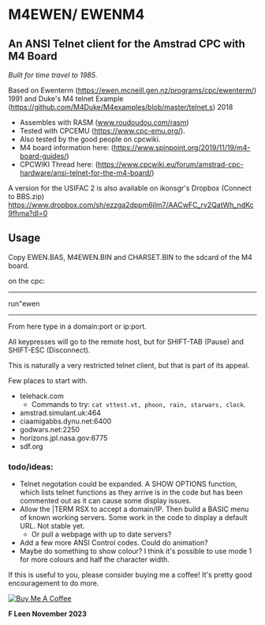 
#  M4EWEN/ EWENM4

## An ANSI Telnet client for the Amstrad CPC with M4 Board

*Built for time travel to 1985.*

Based on Ewenterm (https://ewen.mcneill.gen.nz/programs/cpc/ewenterm/) 1991
and Duke's M4 telnet Example (https://github.com/M4Duke/M4examples/blob/master/telnet.s) 2018

- Assembles with RASM (www.roudoudou.com/rasm)
- Tested with CPCEMU (https://www.cpc-emu.org/).
- Also tested by the good people on cpcwiki.
- M4 board information here: (https://www.spinpoint.org/2019/11/19/m4-board-guides/)
- CPCWIKI Thread here: (https://www.cpcwiki.eu/forum/amstrad-cpc-hardware/ansi-telnet-for-the-m4-board/)

A version for the USIFAC 2 is also available on ikonsgr's Dropbox (Connect to BBS.zip) https://www.dropbox.com/sh/ezzga2dppm6jlm7/AACwFC_rv2QatWh_ndKc9fhma?dl=0


## Usage
Copy EWEN.BAS, M4EWEN.BIN and CHARSET.BIN to the sdcard of the M4 board.

on the cpc: 

*** 
run"ewen 

***

From here type in a domain:port or ip:port.

All keypresses will go to the remote host, but for SHIFT-TAB (Pause) and SHIFT-ESC (Disconnect). 

This is naturally a very restricted telnet client, but that is part of its appeal.

Few places to start with.

- telehack.com 
    - Commands to try: `cat vttest.vt, phoon, rain, starwars, clock`.
- amstrad.simulant.uk:464
- ciaamigabbs.dynu.net:6400
- godwars.net:2250
- horizons.jpl.nasa.gov:6775
- sdf.org


### todo/ideas:
- Telnet negotation could be expanded. A  SHOW OPTIONS function, which lists telnet functions as they arrive is in the code but has been commented out as it can cause some display issues.
- Allow the |TERM RSX to accept a domain/IP. Then build a BASIC menu of known working servers. Some work in the code to display a default URL. Not stable yet.
    - Or pull a webpage with up to date servers?
- Add a few more ANSI Control codes. Could do animation?
- Maybe do something to show colour? I think it's possible to use mode 1 for more colours and half the character width.

 
If this is useful to you, please consider buying me a coffee! It's pretty good encouragement to do more.

<a href="https://www.buymeacoffee.com/fleen" target="_blank"><img src="https://www.buymeacoffee.com/assets/img/custom_images/yellow_img.png" alt="Buy Me A Coffee"></a>


**F Leen November 2023**


